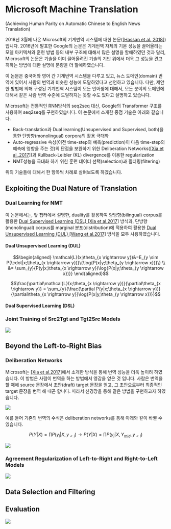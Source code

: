 # Microsoft Machine Translation
(Achieving Human Parity on Automatic Chinese to English News Translation)

2018년 3월에 나온 Microsoft의 기계번역 시스템에 대한 논문([[Hassan et al.,2018](https://arxiv.org/pdf/1803.05567.pdf)])입니다. 2016년에 발표한 Google의 논문은 기계번역 자체의 기본 성능을 끌어올리는 모델 아키텍쳐와 훈련 방법 등의 내부 구조에 대해서 많은 설명을 할애하였던 것과 달리, Microsoft의 논문은 기술을 이미 끌어올려진 기술의 기반 위에서 더욱 그 성능을 견고히하는 방법에 대한 설명에 분량을 더 할애하였습니다.

이 논문은 중국어와 영어 간 기계번역 시스템을 다루고 있고, 뉴스 도메인(domain) 번역에 있어서 사람의 번역과 비슷한 성능에 도달하였다고 선언하고 있습니다. 다만, 제안한 방법에 의해 구성된 기계번역 시스템이 모든 언어쌍에 대해서, 모든 분야의 도메인에 대해서 같은 사람 번역 수준에 도달하지는 못할 수도 있다고 설명하고 있습니다.

Microsoft는 전통적인 RNN방식의 seq2seq 대신, Google의 Transformer 구조를 사용하여 seq2seq를 구현하였습니다. 이 논문에서 소개한 중점 기술은 아래와 같습니다.

* Back-translation과 Dual learning(Unsupervised and Supervised, both)을 통한 단방향(monolingual) corpora의 활용 극대화
* Auto-regressive 속성(이전 time-step의 예측(prediction)이 다음 time-step의 예측에 영향을 주는 것)의 단점을 보완하기 위한 Deliberation Networks([[Xia et al.,2017](https://papers.nips.cc/paper/6775-deliberation-networks-sequence-generation-beyond-one-pass-decoding.pdf)])과 Kullback-Leibler (KL) divergence를 이용한 regularization
* NMT성능을 극대화 하기 위한 훈련 데이터 선택(selection)과 필터링(filtering)

위의 기술들에 대해서 한 항목씩 차례로 살펴보도록 하겠습니다.

## Exploiting the Dual Nature of Translation

### Dual Learning for NMT

이 논문에서는, 앞 챕터에서 설명한, duality를 활용하여 양방향(bilingual) corpus를 활용한 [Dual Supervised Learning (DSL) [Xia et al.2017]](https://arxiv.org/pdf/1707.00415.pdf) 방식과, 단방향(monolingual) corpus를 marginal 분포(distribution)에 적용하여 활용한 [Dual Unsupervised Learning (DUL) [Wang et al.2017]](https://www.microsoft.com/en-us/research/wp-content/uploads/2017/11/17041-72820-1-SM.pdf) 방식을 모두 사용하였습니다.

#### Dual Unsupervised Learning \(DUL\)

$$\begin{aligned}
\mathcal{L}(x;\theta_{x \rightarrow y})&=E_{y \sim P(\cdot|x;\theta_{x \rightarrow y})}\{\log{P(x|y;\theta_{y \rightarrow x})}\} \\
&= \sum_{y}{P(y|x;\theta_{x \rightarrow y})\log{P(x|y;\theta_{y \rightarrow x})}}
\end{aligned}$$

$$\frac{\partial\mathcal{L}(x;\theta_{x \rightarrow y})}{\partial\theta_{x \rightarrow y}} = \sum_{y}{\frac{\partial P(y|x;\theta_{x \rightarrow y})}{\partial\theta_{x \rightarrow y}}\log{P(x|y;\theta_{y \rightarrow x})}}$$

#### Dual Supervised Learning \(DSL\)

### Joint Training of Src2Tgt and Tgt2Src Models

![](../assets/nmt-productization-msnmt-joint-training.png)

## Beyond the Left-to-Right Bias

### Deliberation Networks

Microsoft는 [[Xia et al.2017]](https://www.microsoft.com/en-us/research/wp-content/uploads/2017/12/6775-deliberation-networks-sequence-generation-beyond-one-pass-decoding.pdf)에서 소개한 방식을 통해 번역 성능을 더욱 높이려 하였습니다. 이 방법은 사람이 번역을 하는 방법에서 영감을 얻은 것 입니다. 사람은 번역을 할 때에 source 문장에서 초안(draft) target 문장을 얻고, 그 초안으로부터 최종적인 target 문장을 번역 해 내곤 합니다. 따라서 신경망을 통해 같은 방법을 구현하고자 하였습니다.

![](../assets/nmt-productization-msnmt-deliberation.png)

예를 들어 기존의 번역의 수식은 deliberation networks를 통해 아래와 같이 바뀔 수 있습니다.

$$P(Y|X)=\prod{P(y_i|X,y_{<i})} \longrightarrow P(Y|X)=\prod{P(y_i|X,Y_{mid},y_{<i})}$$

![](../assets/nmt-productization-msnmt-deliberation-implementation.png)

### Agreement Regularization of Left-to-Right and Right-to-Left Models

![](../assets/nmt-productization-msnmt-kld.png)

## Data Selection and Filtering

## Evaluation

![](../assets/nmt-productization-msnmt-evaluation.png)

